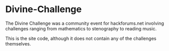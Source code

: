 # Divine-Challenge

The Divine Challenge was a community event for hackforums.net involving challenges ranging from mathematics to stenography to reading music.

This is the site code, although it does not contain any of the challenges themselves.
